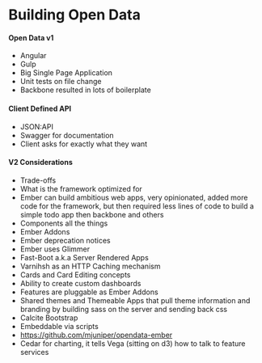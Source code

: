 Building Open Data
==================

#### Open Data v1
* Angular
* Gulp
* Big Single Page Application
* Unit tests on file change
* Backbone resulted in lots of boilerplate

#### Client Defined API
* JSON:API
* Swagger for documentation
* Client asks for exactly what they want

#### V2 Considerations
* Trade-offs
* What is the framework optimized for
* Ember can build ambitious web apps, very opinionated, added more code for the framework, but then required less lines of code to build a simple todo app then backbone and others
* Components all the things
* Ember Addons
* Ember deprecation notices
* Ember uses Glimmer
* Fast-Boot a.k.a Server Rendered Apps
* Varnihsh as an HTTP Caching mechanism
* Cards and Card Editing concepts
* Ability to create custom dashboards
* Features are pluggable as Ember Addons
* Shared themes and Themeable Apps that pull theme information and branding by building sass on the server and sending back css
* Calcite Bootstrap
* Embeddable via scripts
* https://github.com/mjuniper/opendata-ember
* Cedar for charting, it tells Vega (sitting on d3) how to talk to feature services
